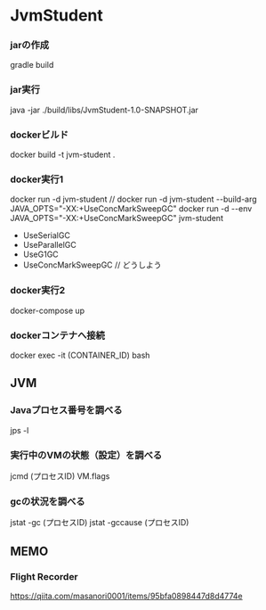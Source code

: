 # JvmStudent
### jarの作成
gradle build

### jar実行
java -jar ./build/libs/JvmStudent-1.0-SNAPSHOT.jar 

### dockerビルド
docker build -t jvm-student .

### docker実行1
docker run -d jvm-student
// docker run -d jvm-student --build-arg JAVA_OPTS="-XX:+UseConcMarkSweepGC" 
docker run -d --env JAVA_OPTS="-XX:+UseConcMarkSweepGC" jvm-student

 * UseSerialGC
 * UseParallelGC
 * UseG1GC
 * UseConcMarkSweepGC // どうしよう

### docker実行2
docker-compose up

### dockerコンテナへ接続
docker exec -it (CONTAINER_ID) bash


## JVM
### Javaプロセス番号を調べる
jps -l
### 実行中のVMの状態（設定）を調べる
jcmd (プロセスID) VM.flags
### gcの状況を調べる 
jstat -gc (プロセスID)
jstat -gccause  (プロセスID)


## MEMO
### Flight Recorder
https://qiita.com/masanori0001/items/95bfa0898447d8d4774e
